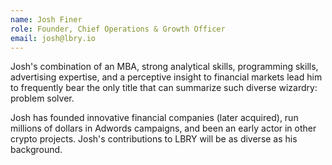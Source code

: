 ```yaml
---
name: Josh Finer
role: Founder, Chief Operations & Growth Officer
email: josh@lbry.io
---
```

Josh's combination of an MBA, strong analytical skills, programming skills, advertising expertise, and a perceptive insight to financial markets lead him to frequently bear the only title that can summarize such diverse wizardry: problem solver.

Josh has founded innovative financial companies (later acquired), run millions of dollars in Adwords campaigns, and been an early actor in other crypto projects. Josh's contributions to LBRY will be as diverse as his background.